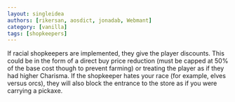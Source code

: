 ```yaml
---
layout: singleidea
authors: [rikersan, aosdict, jonadab, Webmant]
category: [vanilla]
tags: [shopkeepers]
---
```

If racial shopkeepers are implemented, they give the player discounts. This could be in the form of a direct buy price reduction (must be capped at 50% of the base cost though to prevent farming) or treating the player as if they had higher Charisma. If the shopkeeper hates your race (for example, elves versus orcs), they will also block the entrance to the store as if you were carrying a pickaxe.
